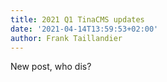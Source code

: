 ```yaml
---
title: 2021 Q1 TinaCMS updates
date: '2021-04-14T13:59:53+02:00'
author: Frank Taillandier
---
```

New post, who dis?